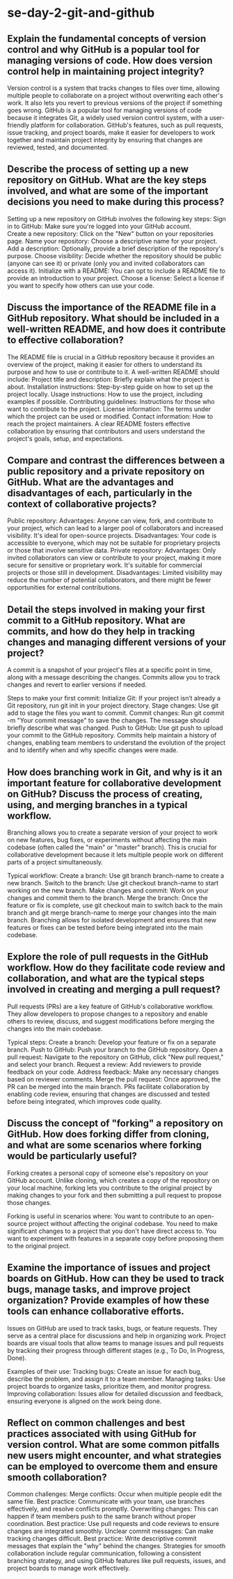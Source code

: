 # se-day-2-git-and-github
## Explain the fundamental concepts of version control and why GitHub is a popular tool for managing versions of code. How does version control help in maintaining project integrity?
Version control is a system that tracks changes to files over time, allowing multiple people to collaborate on a project without overwriting each other's work. It also lets you revert to previous versions of the project if something goes wrong. GitHub is a popular tool for managing versions of code because it integrates Git, a widely used version control system, with a user-friendly platform for collaboration. GitHub's features, such as pull requests, issue tracking, and project boards, make it easier for developers to work together and maintain project integrity by ensuring that changes are reviewed, tested, and documented.

## Describe the process of setting up a new repository on GitHub. What are the key steps involved, and what are some of the important decisions you need to make during this process?
Setting up a new repository on GitHub involves the following key steps:
  Sign in to GitHub: Make sure you're logged into your GitHub account.    
  Create a new repository: Click on the "New" button on your repositories page.
  Name your repository: Choose a descriptive name for your project.
  Add a description: Optionally, provide a brief description of the repository's purpose.
  Choose visibility: Decide whether the repository should be public (anyone can see it) or private (only you and invited collaborators       can access it).
  Initialize with a README: You can opt to include a README file to provide an introduction to your project.
  Choose a license: Select a license if you want to specify how others can use your code.
  
## Discuss the importance of the README file in a GitHub repository. What should be included in a well-written README, and how does it contribute to effective collaboration?
The README file is crucial in a GitHub repository because it provides an overview of the project, making it easier for others to understand its purpose and how to use or contribute to it. 
A well-written README should include:
  Project title and description: Briefly explain what the project is about.
  Installation instructions: Step-by-step guide on how to set up the project locally.
  Usage instructions: How to use the project, including examples if possible.
  Contributing guidelines: Instructions for those who want to contribute to the project.
  License information: The terms under which the project can be used or modified.
  Contact information: How to reach the project maintainers.
A clear README fosters effective collaboration by ensuring that contributors and users understand the project's goals, setup, and expectations.

## Compare and contrast the differences between a public repository and a private repository on GitHub. What are the advantages and disadvantages of each, particularly in the context of collaborative projects?
Public repository:
  Advantages: Anyone can view, fork, and contribute to your project, which can lead to a larger pool of collaborators and increased visibility. It's ideal for open-source projects.
  Disadvantages: Your code is accessible to everyone, which may not be suitable for proprietary projects or those that involve sensitive data.
Private repository:
  Advantages: Only invited collaborators can view or contribute to your project, making it more secure for sensitive or proprietary work. It's suitable for commercial projects or those still in development.
  Disadvantages: Limited visibility may reduce the number of potential collaborators, and there might be fewer opportunities for external contributions.

## Detail the steps involved in making your first commit to a GitHub repository. What are commits, and how do they help in tracking changes and managing different versions of your project?
A commit is a snapshot of your project's files at a specific point in time, along with a message describing the changes. Commits allow you to track changes and revert to earlier versions if needed.

Steps to make your first commit:
Initialize Git: If your project isn’t already a Git repository, run git init in your project directory.
Stage changes: Use git add to stage the files you want to commit.
Commit changes: Run git commit -m "Your commit message" to save the changes. The message should briefly describe what was changed.
Push to GitHub: Use git push to upload your commit to the GitHub repository.
Commits help maintain a history of changes, enabling team members to understand the evolution of the project and to identify when and why specific changes were made.

## How does branching work in Git, and why is it an important feature for collaborative development on GitHub? Discuss the process of creating, using, and merging branches in a typical workflow.
Branching allows you to create a separate version of your project to work on new features, bug fixes, or experiments without affecting the main codebase (often called the "main" or "master" branch). This is crucial for collaborative development because it lets multiple people work on different parts of a project simultaneously.

Typical workflow:
Create a branch: Use git branch branch-name to create a new branch.
Switch to the branch: Use git checkout branch-name to start working on the new branch.
Make changes and commit: Work on your changes and commit them to the branch.
Merge the branch: Once the feature or fix is complete, use git checkout main to switch back to the main branch and git merge branch-name to merge your changes into the main branch.
Branching allows for isolated development and ensures that new features or fixes can be tested before being integrated into the main codebase.

## Explore the role of pull requests in the GitHub workflow. How do they facilitate code review and collaboration, and what are the typical steps involved in creating and merging a pull request?
Pull requests (PRs) are a key feature of GitHub's collaborative workflow. They allow developers to propose changes to a repository and enable others to review, discuss, and suggest modifications before merging the changes into the main codebase.

Typical steps:
Create a branch: Develop your feature or fix on a separate branch.
Push to GitHub: Push your branch to the GitHub repository.
Open a pull request: Navigate to the repository on GitHub, click "New pull request," and select your branch.
Request a review: Add reviewers to provide feedback on your code.
Address feedback: Make any necessary changes based on reviewer comments.
Merge the pull request: Once approved, the PR can be merged into the main branch.
PRs facilitate collaboration by enabling code review, ensuring that changes are discussed and tested before being integrated, which improves code quality.

## Discuss the concept of "forking" a repository on GitHub. How does forking differ from cloning, and what are some scenarios where forking would be particularly useful?
Forking creates a personal copy of someone else's repository on your GitHub account. Unlike cloning, which creates a copy of the repository on your local machine, forking lets you contribute to the original project by making changes to your fork and then submitting a pull request to propose those changes.

Forking is useful in scenarios where:
You want to contribute to an open-source project without affecting the original codebase.
You need to make significant changes to a project that you don't have direct access to.
You want to experiment with features in a separate copy before proposing them to the original project.

## Examine the importance of issues and project boards on GitHub. How can they be used to track bugs, manage tasks, and improve project organization? Provide examples of how these tools can enhance collaborative efforts.
Issues on GitHub are used to track tasks, bugs, or feature requests. They serve as a central place for discussions and help in organizing work. Project boards are visual tools that allow teams to manage issues and pull requests by tracking their progress through different stages (e.g., To Do, In Progress, Done).

Examples of their use:
Tracking bugs: Create an issue for each bug, describe the problem, and assign it to a team member.
Managing tasks: Use project boards to organize tasks, prioritize them, and monitor progress.
Improving collaboration: Issues allow for detailed discussion and feedback, ensuring everyone is aligned on the work being done.

## Reflect on common challenges and best practices associated with using GitHub for version control. What are some common pitfalls new users might encounter, and what strategies can be employed to overcome them and ensure smooth collaboration?
Common challenges:
Merge conflicts: Occur when multiple people edit the same file. Best practice: Communicate with your team, use branches effectively, and resolve conflicts promptly.
Overwriting changes: This can happen if team members push to the same branch without proper coordination. Best practice: Use pull requests and code reviews to ensure changes are integrated smoothly.
Unclear commit messages: Can make tracking changes difficult. Best practice: Write descriptive commit messages that explain the "why" behind the changes.
Strategies for smooth collaboration include regular communication, following a consistent branching strategy, and using GitHub features like pull requests, issues, and project boards to manage work effectively.
